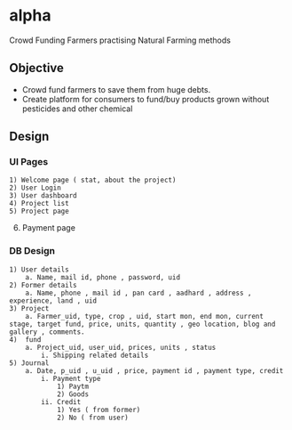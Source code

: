 # alpha
Crowd Funding Farmers practising Natural Farming methods

## Objective
* Crowd fund farmers to save them from huge debts.
* Create platform for consumers to fund/buy products grown without pesticides and other chemical

## Design
### UI Pages

	1) Welcome page ( stat, about the project)
	2) User Login
	3) User dashboard
	4) Project list
	5) Project page
  6) Payment page
  
### DB Design
	1) User details
		a. Name, mail id, phone , password, uid
	2) Former details
		a. Name, phone , mail id , pan card , aadhard , address , experience, land , uid
	3) Project
		a. Farmer_uid, type, crop , uid, start mon, end mon, current stage, target fund, price, units, quantity , geo location, blog and gallery , comments.
	4)  fund
		a. Project_uid, user_uid, prices, units , status
			i. Shipping related details
	5) Journal
		a. Date, p_uid , u_uid , price, payment id , payment type, credit
			i. Payment type
				1) Paytm
				2) Goods
			ii. Credit
				1) Yes ( from former)
				2) No ( from user)
